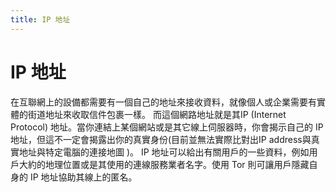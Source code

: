 ```yaml
---
title: IP 地址
---
```

# IP 地址

在互聯網上的設備都需要有一個自己的地址來接收資料，就像個人或企業需要有實體的街道地址來收取信件包裹一樣。 而這個網路地址就是其IP (Internet Protocol) 地址。當你連結上某個網站或是其它線上伺服器時，你會揭示自己的 IP 地址，但這不一定會揭露出你的真實身份(目前並無法實際比對出IP address與真實地址與特定電腦的連接地圖 )。 IP 地址可以給出有關用戶的一些資料，例如用戶大約的地理位置或是其使用的連線服務業者名字。使用 Tor 則可讓用戶隱藏自身的 IP 地址協助其線上的匿名。 